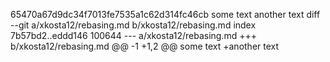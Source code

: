 65470a67d9dc34f7013fe7535a1c62d314fc46cb
some text
another text
diff --git a/xkosta12/rebasing.md b/xkosta12/rebasing.md
index 7b57bd2..eddd146 100644
--- a/xkosta12/rebasing.md
+++ b/xkosta12/rebasing.md
@@ -1 +1,2 @@
 some text
+another text
